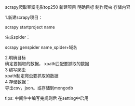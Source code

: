 scrapy爬取豆瓣电影top250 
新建项目 明确目标 制作爬虫 存储内容  

1.新建scrapy项目： 

scrapy startproject name 

生成spider： 

scrapy genspider name_spider+域名 

2.明确目标  
确定要抓取的数据， xpath匹配要抓取的数据  
3 编写爬虫  
  xpath制定爬虫要抓取的数据  
4 存储数据：  
  导出csv，json。或存储到mongodb  
  
tips: 中间件中编写完规则后 在setting中启用